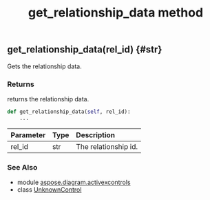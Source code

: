 ﻿---
title: get_relationship_data method
second_title: Aspose.Diagram for Python via .NET API References
description: 
type: docs
weight: 20
url: /python-net/aspose.diagram.activexcontrols/unknowncontrol/get_relationship_data/
is_root: false
---

## get_relationship_data(rel_id) {#str}

Gets the relationship data.

### Returns 


returns the relationship data.


```python
def get_relationship_data(self, rel_id):
    ...
```


| Parameter | Type | Description |
| :- | :- | :- |
| rel_id | str | The relationship id. |



### See Also
* module [aspose.diagram.activexcontrols](../../)
* class [UnknownControl](/diagram/python-net/aspose.diagram.activexcontrols/unknowncontrol)
